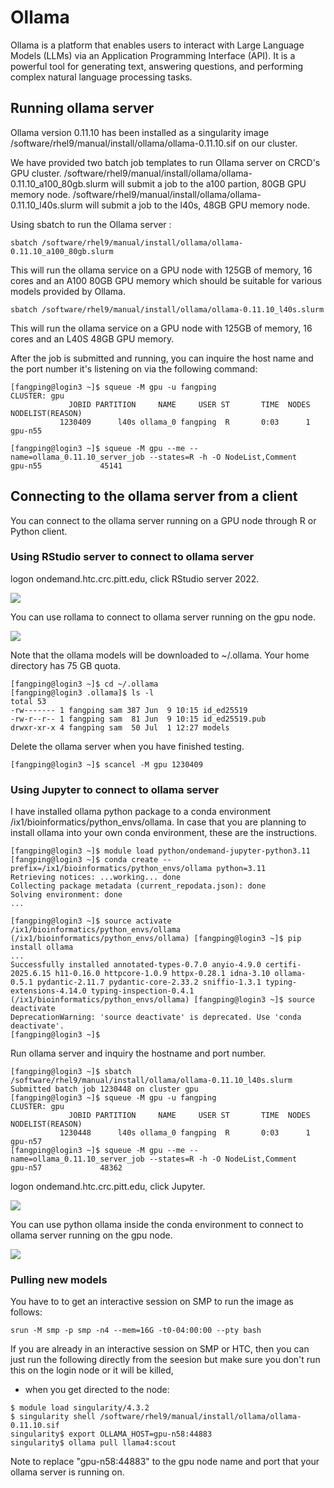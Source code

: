 # Ollama

Ollama is a platform that enables users to interact with Large Language Models (LLMs) via an Application Programming Interface (API). It is a powerful tool for generating text, answering questions, and performing complex natural language processing tasks. 

## Running ollama server

Ollama version 0.11.10 has been installed as a singularity image /software/rhel9/manual/install/ollama/ollama-0.11.10.sif on our cluster.

We have provided two batch job templates to run Ollama server on CRCD's GPU cluster.
/software/rhel9/manual/install/ollama/ollama-0.11.10_a100_80gb.slurm will submit a job to the a100 partion, 80GB GPU memory node.
/software/rhel9/manual/install/ollama/ollama-0.11.10_l40s.slurm will submit a job to the l40s, 48GB GPU memory node.

Using sbatch to run the Ollama server :

```commandline
sbatch /software/rhel9/manual/install/ollama/ollama-0.11.10_a100_80gb.slurm
```

This will run the ollama service on a GPU node with 125GB of memory, 16 cores and an A100 80GB GPU memory which should be suitable for various models provided by Ollama.

```commandline
sbatch /software/rhel9/manual/install/ollama/ollama-0.11.10_l40s.slurm
```

This will run the ollama service on a GPU node with 125GB of memory, 16 cores and an L40S 48GB GPU memory.

After the job is submitted and running, you can inquire the host name and the port number it's listening on via the following command:

```commandline
[fangping@login3 ~]$ squeue -M gpu -u fangping
CLUSTER: gpu
             JOBID PARTITION     NAME     USER ST       TIME  NODES NODELIST(REASON)
           1230409      l40s ollama_0 fangping  R       0:03      1 gpu-n55
           
[fangping@login3 ~]$ squeue -M gpu --me --name=ollama_0.11.10_server_job --states=R -h -O NodeList,Comment
gpu-n55             45141
```
## Connecting to the ollama server from a client

You can connect to the ollama server running on a GPU node through R or Python client.

### Using RStudio server to connect to ollama server

logon ondemand.htc.crc.pitt.edu, click RStudio server 2022.

![](../_assets/img/bioinformatics/rstudio_ollama.png)

You can use rollama to connect to ollama server running on the gpu node.

![](../_assets/img/bioinformatics/rollama.png)

Note that the ollama models will be downloaded to ~/.ollama. Your home directory has 75 GB quota.

```commandline
[fangping@login3 ~]$ cd ~/.ollama
[fangping@login3 .ollama]$ ls -l
total 53
-rw------- 1 fangping sam 387 Jun  9 10:15 id_ed25519
-rw-r--r-- 1 fangping sam  81 Jun  9 10:15 id_ed25519.pub
drwxr-xr-x 4 fangping sam  50 Jul  1 12:27 models
```
Delete the ollama server when you have finished testing.

```commandline
[fangping@login3 ~]$ scancel -M gpu 1230409
```

### Using Jupyter to connect to ollama server

I have installed ollama python package to a conda environment /ix1/bioinformatics/python_envs/ollama. In case that you are planning to install ollama into your own conda environment, these are the instructions. 

```commandline
[fangping@login3 ~]$ module load python/ondemand-jupyter-python3.11
[fangping@login3 ~]$ conda create --prefix=/ix1/bioinformatics/python_envs/ollama python=3.11
Retrieving notices: ...working... done
Collecting package metadata (current_repodata.json): done
Solving environment: done
...

[fangping@login3 ~]$ source activate /ix1/bioinformatics/python_envs/ollama
(/ix1/bioinformatics/python_envs/ollama) [fangping@login3 ~]$ pip install ollama
...
Successfully installed annotated-types-0.7.0 anyio-4.9.0 certifi-2025.6.15 h11-0.16.0 httpcore-1.0.9 httpx-0.28.1 idna-3.10 ollama-0.5.1 pydantic-2.11.7 pydantic-core-2.33.2 sniffio-1.3.1 typing-extensions-4.14.0 typing-inspection-0.4.1
(/ix1/bioinformatics/python_envs/ollama) [fangping@login3 ~]$ source deactivate
DeprecationWarning: 'source deactivate' is deprecated. Use 'conda deactivate'.
[fangping@login3 ~]$
```

Run ollama server and inquiry the hostname and port number.

```commandline
[fangping@login3 ~]$ sbatch /software/rhel9/manual/install/ollama/ollama-0.11.10_l40s.slurm
Submitted batch job 1230448 on cluster gpu
[fangping@login3 ~]$ squeue -M gpu -u fangping
CLUSTER: gpu
             JOBID PARTITION     NAME     USER ST       TIME  NODES NODELIST(REASON)
           1230448      l40s ollama_0 fangping  R       0:03      1 gpu-n57
[fangping@login3 ~]$ squeue -M gpu --me --name=ollama_0.11.10_server_job --states=R -h -O NodeList,Comment
gpu-n57             48362
```
logon ondemand.htc.crc.pitt.edu, click Jupyter.

![](../_assets/img/bioinformatics/jupyter_ollama.png)

You can use python ollama inside the conda environment to connect to ollama server running on the gpu node.

![](../_assets/img/bioinformatics/python_ollama.png)


### Pulling new models

You have to to get an interactive session on SMP to run the image as follows:


```commandline
srun -M smp -p smp -n4 --mem=16G -t0-04:00:00 --pty bash
```

If you are already in an interactive session on SMP or HTC, then you can just run the following directly from the seesion but make sure you don't run this on the login node or it will be killed,
- when you get directed to the node:

```commandline
$ module load singularity/4.3.2
$ singularity shell /software/rhel9/manual/install/ollama/ollama-0.11.10.sif
singularity$ export OLLAMA_HOST=gpu-n58:44883
singularity$ ollama pull llama4:scout
```
Note to replace "gpu-n58:44883" to the gpu node name and port that your ollama server is running on.
